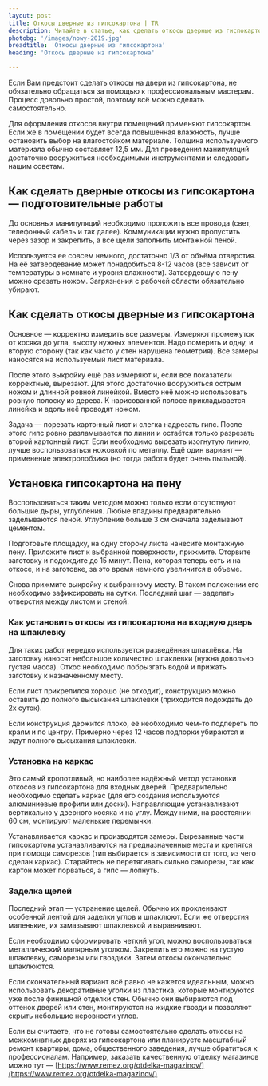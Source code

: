 ```yaml
---
layout: post 
title: Откосы дверные из гипсокартона | TR
description: Читайте в статье, как сделать откосы дверные из гиспокартона своими руками | TR
photobg: '/images/nowy-2019.jpg'
breadtitle: 'Откосы дверные из гипсокартона'
heading: 'Откосы дверные из гипсокартона'

--- 
```


Если Вам предстоит сделать откосы на двери из гипсокартона, не обязательно обращаться за помощью к профессиональным мастерам. Процесс довольно простой, поэтому всё можно сделать самостоятельно.

Для оформления откосов внутри помещений применяют гипсокартон. Если же в помещении будет всегда повышенная влажность, лучше остановить выбор на влагостойком материале. Толщина используемого материала обычно составляет 12,5 мм. Для проведения манипуляций достаточно вооружиться необходимыми инструментами и следовать нашим советам.

## Как сделать дверные откосы из гипсокартона — подготовительные работы

До основных манипуляций необходимо проложить все провода (свет, телефонный кабель и так далее). Коммуникации нужно пропустить через зазор и закрепить, а все щели заполнить монтажной пеной.

Используется ее совсем немного, достаточно 1/3 от объёма отверстия. На её затвердевание может понадобиться 8-12 часов (все зависит от температуры в комнате и уровня влажности). Затвердевшую пену можно срезать ножом. Загрязнения с рабочей области обязательно убирают.

## Как сделать откосы дверные из гипсокартона

Основное — корректно измерить все размеры. Измеряют промежуток от косяка до угла, высоту нужных элементов. Надо померить и одну, и вторую сторону (так как часто у стен нарушена геометрия). Все замеры наносятся на используемый лист материала.

После этого выкройку ещё раз измеряют и, если все показатели корректные, вырезают. Для этого достаточно вооружиться острым ножом и длинной ровной линейкой. Вместо неё можно использовать ровную полоску из дерева. К нарисованной полосе прикладывается линейка и вдоль неё проводят ножом. 

Задача — порезать картонный лист и слегка надрезать гипс. После этого гипс ровно разламывается по линии и остаётся только разрезать второй картонный лист. Если необходимо вырезать изогнутую линию, лучше воспользоваться ножовкой по металлу. Ещё один вариант — применение электролобзика (но тогда работа будет очень пыльной).

## Установка гипсокартона на пену

Воспользоваться таким методом можно только если отсутствуют большие дыры, углубления. Любые впадины предварительно заделываются пеной. Углубление больше 3 см сначала заделывают цементом.

Подготовьте площадку, на одну сторону листа нанесите монтажную пену. Приложите лист к выбранной поверхности, прижмите. Оторвите заготовку и подождите до 15 минут. Пена, которая теперь есть и на откосе, и на заготовке, за это время немного увеличится в объеме.

Снова прижмите выкройку к выбранному месту. В таком положении его необходимо зафиксировать на сутки. Последний шаг — заделать отверстия между листом и стеной.

### Как установить откосы из гипсокартона на входную дверь на шпаклевку

Для таких работ нередко используется разведённая шпаклёвка. На заготовку наносят небольшое количество шпаклевки (нужна довольно густая масса). Откос необходимо побрызгать водой и прижать заготовку к назначенному месту.

Если лист прикрепился хорошо (не отходит), конструкцию можно оставить до полного высыхания шпаклевки (приходится подождать до 2х суток).

Если конструкция держится плохо, её необходимо чем-то подпереть по краям и по центру. Примерно через 12 часов подпорки убираются и ждут полного высыхания шпаклевки.

### Установка на каркас

Это самый кропотливый, но наиболее надёжный метод установки откосов из гипсокартона для входных дверей. Предварительно необходимо сделать каркас (для его создания используются алюминиевые профили или доски). Направляющие устанавливают вертикально у дверного косяка и на углу. Между ними, на расстоянии 60 см, монтируют маленькие перемычки.

Устанавливается каркас и производятся замеры. Вырезанные части гипсокартона устанавливаются на предназначенные места и крепятся при помощи саморезов (тип выбирается в зависимости от того, из чего сделан каркас). Старайтесь не перетягивать сильно саморезы, так как картон может порваться, а гипс — лопнуть.

### Заделка щелей

Последний этап — устранение щелей. Обычно их проклеивают особенной лентой для заделки углов и шпаклюют. Если же отверстия маленькие, их замазывают шпаклевкой и выравнивают.

Если необходимо сформировать четкий угол, можно воспользоваться металлический малярным уголком. Закрепить его можно на густую шпаклевку, саморезы или гвоздики. Затем откосы окончательно шпаклюются.

Если окончательный вариант всё равно не кажется идеальным, можно использовать декоративные уголки из пластика, которые монтируются уже после финишной отделки стен. Обычно они выбираются под оттенок дверей или стен, монтируются на жидкие гвозди и позволяют скрыть небольшие неровности углов.

Если вы считаете, что не готовы самостоятельно сделать откосы на межкомнатных дверях из гипсокартона или планируете масштабный ремонт квартиры, дома, общественного заведения, лучше обратиться к профессионалам. Например, заказать качественную отделку магазинов можно тут — [https://www.remez.org/otdelka-magazinov/](https://www.remez.org/otdelka-magazinov/)
